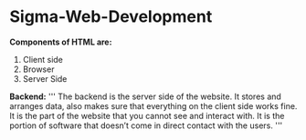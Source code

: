 # Sigma-Web-Development

**Components of HTML are:**
1. Client side
2. Browser
3. Server Side

**Backend:**
'''
The backend is the server side of the website.
It stores and arranges data, also makes sure that everything on the client side works fine.
It is the part of the website that you cannot see and interact with.
It is the portion of software that doesn’t come in direct contact with the users.
'''
